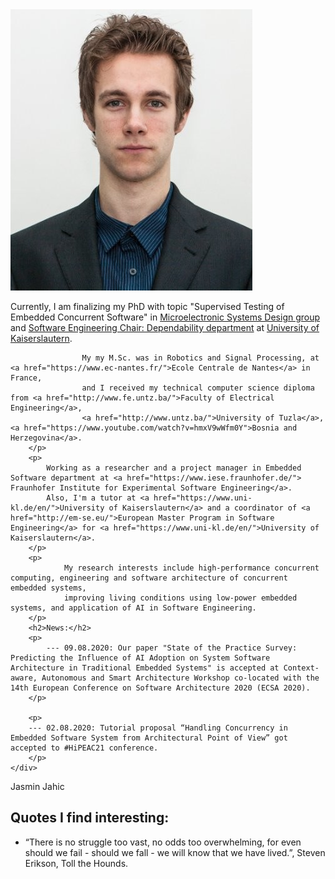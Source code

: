 <div id="bio_wrapper">
    <div id="bio_photo">
        <img src="img/JasminJahicProfile.png" alt="Jasmin Jahic profile photo" title="me"/>        
    </div>
    <div id="bio_basic_info">
        <p> Currently, I am finalizing my PhD with topic "Supervised Testing of Embedded Concurrent Software" in 
                    <a href="https://ems.eit.uni-kl.de/en/staff/jasmin-jahic/">Microelectronic Systems Design group</a> 
                    and <a href="http://agse3.informatik.uni-kl.de/"> Software Engineering Chair: Dependability department</a> at 
                    <a href="https://www.uni-kl.de/en/">University of Kaiserslautern</a>.

                    My my M.Sc. was in Robotics and Signal Processing, at <a href="https://www.ec-nantes.fr/">Ecole Centrale de Nantes</a> in France, 
                    and I received my technical computer science diploma from <a href="http://www.fe.untz.ba/">Faculty of Electrical Engineering</a>, 
                    <a href="http://www.untz.ba/">University of Tuzla</a>, <a href="https://www.youtube.com/watch?v=hmxV9wWfm0Y">Bosnia and Herzegovina</a>.
        </p>
        <p>
            Working as a researcher and a project manager in Embedded Software department at <a href="https://www.iese.fraunhofer.de/"> Fraunhofer Institute for Experimental Software Engineering</a>. 
            Also, I'm a tutor at <a href="https://www.uni-kl.de/en/">University of Kaiserslautern</a> and a coordinator of <a href="http://em-se.eu/">European Master Program in Software Engineering</a> for <a href="https://www.uni-kl.de/en/">University of Kaiserslautern</a>.
        </p>  
        <p>
                My research interests include high-performance concurrent computing, engineering and software architecture of concurrent embedded systems, 
                improving living conditions using low-power embedded systems, and application of AI in Software Engineering.
        </p>
        <h2>News:</h2>
        <p>
            --- 09.08.2020: Our paper "State of the Practice Survey: Predicting the Influence of AI Adoption on System Software Architecture in Traditional Embedded Systems" is accepted at Context-aware, Autonomous and Smart Architecture Workshop co-located with the 14th European Conference on Software Architecture 2020 (ECSA 2020).
        </p>
        
        <p>
        --- 02.08.2020: Tutorial proposal “Handling Concurrency in Embedded Software System from Architectural Point of View” got accepted to #HiPEAC21 conference.
        </p>
    </div>
    
</div>


<p>Jasmin Jahic</p>


## Quotes I find interesting:
- “There is no struggle too vast, no odds too overwhelming, for even should we fail - should we fall - we will know that we have lived.”, Steven Erikson, Toll the Hounds.